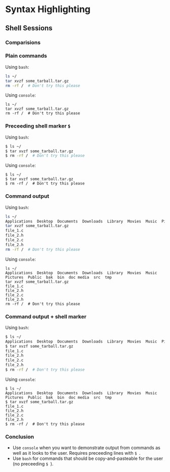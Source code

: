 # Syntax Highlighting

## Shell Sessions
### Comparisions
### Plain commands
Using `bash`:
```bash
ls ~/
tar xvzf some_tarball.tar.gz
rm -rf /  # Don't try this please
```

Using `console`:
```console
ls ~/
tar xvzf some_tarball.tar.gz
rm -rf /  # Don't try this please
```


### Preceeding shell marker `$ `
Using `bash`:
```bash
$ ls ~/
$ tar xvzf some_tarball.tar.gz
$ rm -rf /  # Don't try this please
```

Using `console`:
```console
$ ls ~/
$ tar xvzf some_tarball.tar.gz
$ rm -rf /  # Don't try this please
```


### Command output
Using `bash`:
```bash
ls ~/
Applications  Desktop  Documents  Downloads  Library  Movies  Music  Pictures  Public  bak  bin  dl  doc  dropbox  media  src  tmp
tar xvzf some_tarball.tar.gz
file_1.c
file_2.h
file_2.c
file_2.h
rm -rf /  # Don't try this please
```


Using `console`:
```console
ls ~/
Applications  Desktop  Documents  Downloads  Library  Movies  Music  Pictures  Public  bak  bin  doc media  src  tmp
tar xvzf some_tarball.tar.gz
file_1.c
file_2.h
file_2.c
file_2.h
rm -rf /  # Don't try this please
```

### Command output + shell marker
Using `bash`:
```bash
$ ls ~/
Applications  Desktop  Documents  Downloads  Library  Movies  Music  Pictures  Public  bak  bin  doc media  src  tmp
$ tar xvzf some_tarball.tar.gz
file_1.c
file_2.h
file_2.c
file_2.h
$ rm -rf /  # Don't try this please
```


Using `console`:
```console
$ ls ~/
Applications  Desktop  Documents  Downloads  Library  Movies  Music  Pictures  Public  bak  bin  doc media  src  tmp
$ tar xvzf some_tarball.tar.gz
file_1.c
file_2.h
file_2.c
file_2.h
$ rm -rf /  # Don't try this please
```

### Conclusion
* Use `console` when you want to demonstrate output from commands as well as it looks to the user. Requires preceeding lines with `$ `.
* Use `bash` for commands that should be copy-and-pasteable for the user (no preceeding `$ `).
